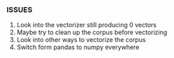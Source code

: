 ### ISSUES  
1. Look into the vectorizer still producing 0 vectors
2. Maybe try to clean up the corpus before vectorizing
3. Look into other ways to vectorize the corpus
4. Switch form pandas to numpy everywhere
